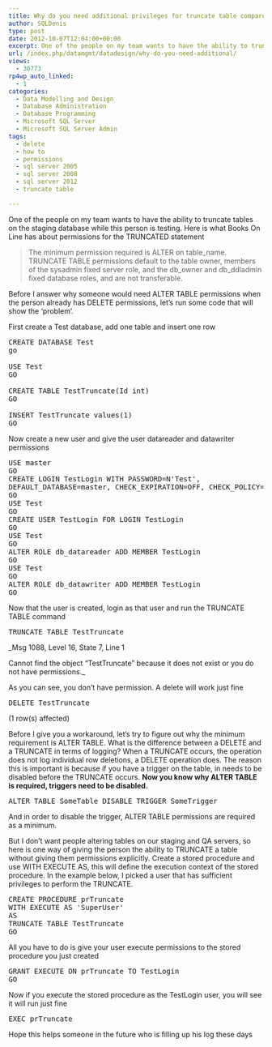 ```yaml
---
title: Why do you need additional privileges for truncate table compared to delete?
author: SQLDenis
type: post
date: 2012-10-07T12:04:00+00:00
excerpt: One of the people on my team wants to have the ability to truncate tables on the staging database while this person is testing, why are special permissions required compared to a delete?
url: /index.php/datamgmt/datadesign/why-do-you-need-additional/
views:
  - 30773
rp4wp_auto_linked:
  - 1
categories:
  - Data Modelling and Design
  - Database Administration
  - Database Programming
  - Microsoft SQL Server
  - Microsoft SQL Server Admin
tags:
  - delete
  - how to
  - permissions
  - sql server 2005
  - sql server 2008
  - sql server 2012
  - truncate table

---
```

One of the people on my team wants to have the ability to truncate tables on the staging database while this person is testing. Here is what Books On Line has about permissions for the TRUNCATED statement

> The minimum permission required is ALTER on table\_name. TRUNCATE TABLE permissions default to the table owner, members of the sysadmin fixed server role, and the db\_owner and db_ddladmin fixed database roles, and are not transferable.

Before I answer why someone would need ALTER TABLE permissions when the person already has DELETE permissions, let&#8217;s run some code that will show the &#8216;problem&#8217;.

First create a Test database, add one table and insert one row

<pre>CREATE DATABASE Test
go

USE Test
GO

CREATE TABLE TestTruncate(Id int)
GO

INSERT TestTruncate values(1)
GO</pre>

Now create a new user and give the user datareader and datawriter permissions

<pre>USE master
GO
CREATE LOGIN TestLogin WITH PASSWORD=N'Test', 
DEFAULT_DATABASE=master, CHECK_EXPIRATION=OFF, CHECK_POLICY=OFF
GO
USE Test
GO
CREATE USER TestLogin FOR LOGIN TestLogin
GO
USE Test
GO
ALTER ROLE db_datareader ADD MEMBER TestLogin
GO
USE Test
GO
ALTER ROLE db_datawriter ADD MEMBER TestLogin
GO</pre>

Now that the user is created, login as that user and run the TRUNCATE TABLE command

<pre>TRUNCATE TABLE TestTruncate</pre>

_Msg 1088, Level 16, State 7, Line 1
  
Cannot find the object &#8220;TestTruncate&#8221; because it does not exist or you do not have permissions._

As you can see, you don&#8217;t have permission. A delete will work just fine

<pre>DELETE TestTruncate</pre>

(1 row(s) affected)

Before I give you a workaround, let&#8217;s try to figure out why the minimum requirement is ALTER TABLE. What is the difference between a DELETE and a TRUNCATE in terms of logging? When a TRUNCATE occurs, the operation does not log individual row deletions, a DELETE operation does. The reason this is important is because if you have a trigger on the table, in needs to be disabled before the TRUNCATE occurs. **Now you know why ALTER TABLE is required, triggers need to be disabled.**

<pre>ALTER TABLE SomeTable DISABLE TRIGGER SomeTrigger</pre>

And in order to disable the trigger, ALTER TABLE permissions are required as a minimum.

But I don&#8217;t want people altering tables on our staging and QA servers, so here is one way of giving the person the ability to TRUNCATE a table without giving them permissions explicitly. Create a stored procedure and use WITH EXECUTE AS, this will define the execution context of the stored procedure. In the example below, I picked a user that has sufficient privileges to perform the TRUNCATE.

<pre>CREATE PROCEDURE prTruncate
WITH EXECUTE AS 'SuperUser'
AS
TRUNCATE TABLE TestTruncate
GO</pre>

All you have to do is give your user execute permissions to the stored procedure you just created

<pre>GRANT EXECUTE ON prTruncate TO TestLogin
GO</pre>

Now if you execute the stored procedure as the TestLogin user, you will see it will run just fine

<pre>EXEC prTruncate</pre>

Hope this helps someone in the future who is filling up his log these days